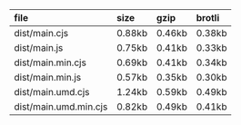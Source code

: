 file | size | gzip | brotli
:---- | :---- | :---- | :----
dist/main.cjs | 0.88kb | 0.46kb | 0.38kb
dist/main.js | 0.75kb | 0.41kb | 0.33kb
dist/main.min.cjs | 0.69kb | 0.41kb | 0.34kb
dist/main.min.js | 0.57kb | 0.35kb | 0.30kb
dist/main.umd.cjs | 1.24kb | 0.59kb | 0.49kb
dist/main.umd.min.cjs | 0.82kb | 0.49kb | 0.41kb